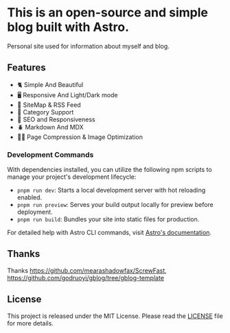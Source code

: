 # This is an open-source and simple blog built with Astro.

Personal site used for information about myself and blog.

## Features

- 🐈 Simple And Beautiful
- 🖥️️ Responsive And Light/Dark mode
- 🐛 SiteMap & RSS Feed
- 🐝 Category Support
- 🐜 SEO and Responsiveness
- 🪲 Markdown And MDX
- 🏂🏾 Page Compression & Image Optimization

### Development Commands

With dependencies installed, you can utilize the following npm scripts to manage your project's development lifecycle:

- `pnpm run dev`: Starts a local development server with hot reloading enabled.
- `pnpm run preview`: Serves your build output locally for preview before deployment.
- `pnpm run build`: Bundles your site into static files for production.

For detailed help with Astro CLI commands, visit [Astro's documentation](https://docs.astro.build/en/reference/cli-reference/).

## Thanks

Thanks https://github.com/mearashadowfax/ScrewFast, https://github.com/godruoyi/gblog/tree/gblog-template

## License

This project is released under the MIT License. Please read the [LICENSE](https://gitea.alexlebens.dev/alexlebens/site-profile/src/LICENSE.md) file for more details.
